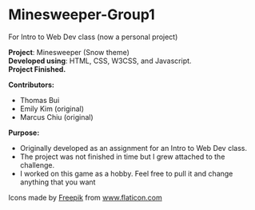 # Minesweeper-Group1
For Intro to Web Dev class (now a personal project)

<b>Project</b>: Minesweeper (Snow theme)<br>
<b>Developed using</b>: HTML, CSS, W3CSS, and Javascript.<br>
<b>Project Finished.</b>

<b>Contributors:</b>
<ul>
  <li>Thomas Bui</li>
  <li>Emily Kim (original)</li>
  <li>Marcus Chiu (original)</li>
</ul>

<b>Purpose:</b>
<ul>
  <li>Originally developed as an assignment for an Intro to Web Dev class.</li>
  <li>The project was not finished in time but I grew attached to the challenge.</li>
  <li>I worked on this game as a hobby. Feel free to pull it and change anything that you want</li>
</ul>

Icons made by <a href="https://www.flaticon.com/authors/freepik" title="Freepik">Freepik</a> from <a href="https://www.flaticon.com/" title="Flaticon"> www.flaticon.com</a>